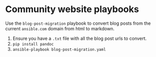# Community website playbooks

Use the `blog-post-migration` playbook to convert blog posts from the current `ansible.com` domain from html to markdown.

1. Ensure you have a `.txt` file with all the blog post urls to convert.
2. `pip install pandoc`
3. `ansible-playbook blog-post-migration.yaml`
